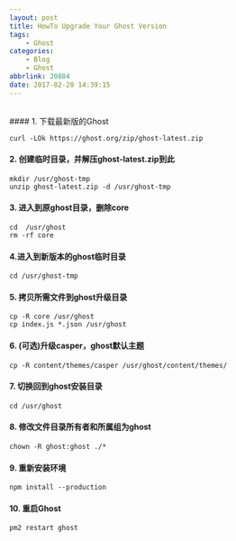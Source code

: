 ```yaml
---
layout: post
title: HowTo Upgrade Your Ghost Version
tags: 
    - Ghost
categories: 
    - Blog
    - Ghost
abbrlink: 20884
date: 2017-02-20 14:39:15
---
```


<br>
#### 1. 下载最新版的Ghost

```
curl -LOk https://ghost.org/zip/ghost-latest.zip
```



#### 2. 创建临时目录，并解压ghost-latest.zip到此

```
mkdir /usr/ghost-tmp
unzip ghost-latest.zip -d /usr/ghost-tmp
```

#### 3. 进入到原ghost目录，删除core

```
cd  /usr/ghost
rm -rf core
```

#### 4.进入到新版本的ghost临时目录

```
cd /usr/ghost-tmp
```

#### 5. 拷贝所需文件到ghost升级目录

```
cp -R core /usr/ghost
cp index.js *.json /usr/ghost
```

#### 6. (可选)升级casper，ghost默认主题

```
cp -R content/themes/casper /usr/ghost/content/themes/
```

#### 7. 切换回到ghost安装目录

```
cd /usr/ghost
```

#### 8. 修改文件目录所有者和所属组为ghost

```
chown -R ghost:ghost ./*
```

#### 9. 重新安装环境

```
npm install --production
```

#### 10. 重启Ghost

```
pm2 restart ghost
```

